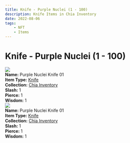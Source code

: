 ```yaml
---
title: Knife - Purple Nuclei (1 - 100)
description: Knife Items in Chia Inventory
date: 2022-08-06
tags:
    - NFT
    - Items
---
```


# Knife - Purple Nuclei (1 - 100)
<div class="item_thumbnail">
<a href="../../../Weapon/Knife/Knife"><img loading="lazy" src="https://usr4kfmhsgxhspcdwhkrc3dhc5ns6tvwr2d4ic4jqve2ffn4igmq.arweave.net/pKPFFYeRrnk8Q7HVEWxnF1svTraOh8QLiYVJopW8QZk"></a><br/>
<div><strong>Name:</strong> Purple Nuclei Knife 01</div>
<div><strong>Item Type:</strong> <a href="../../../Weapon/Knife/Knife">Knife</a></div>
<div><strong>Collection:</strong> <a href="https://www.spacescan.io/xch/nft/collection/col16fpva26fhdjp2echs3cr7c30gzl7qe67hu9grtsjcqldz354asjsyzp6wx">Chia Inventory</a></div>
<div><strong>Slash:</strong> 1</div>
<div><strong>Pierce:</strong> 1</div>
<div><strong>Wisdom:</strong> 1</div>
</div>
<div class="item_thumbnail">
<a href="../../../Weapon/Knife/Knife"><img loading="lazy" src="https://ei3xooyi2f3nzyakfxgolovleanjfz4fqpgbxr2icbt6lbr3.arweave.net/Ijd3OwjRdtzgCi-3M5bqrIBqS54WDzBvHSBBn5_YY70"></a><br/>
<div><strong>Name:</strong> Purple Nuclei Knife 01</div>
<div><strong>Item Type:</strong> <a href="../../../Weapon/Knife/Knife">Knife</a></div>
<div><strong>Collection:</strong> <a href="https://www.spacescan.io/xch/nft/collection/col16fpva26fhdjp2echs3cr7c30gzl7qe67hu9grtsjcqldz354asjsyzp6wx">Chia Inventory</a></div>
<div><strong>Slash:</strong> 1</div>
<div><strong>Pierce:</strong> 1</div>
<div><strong>Wisdom:</strong> 1</div>
</div>


